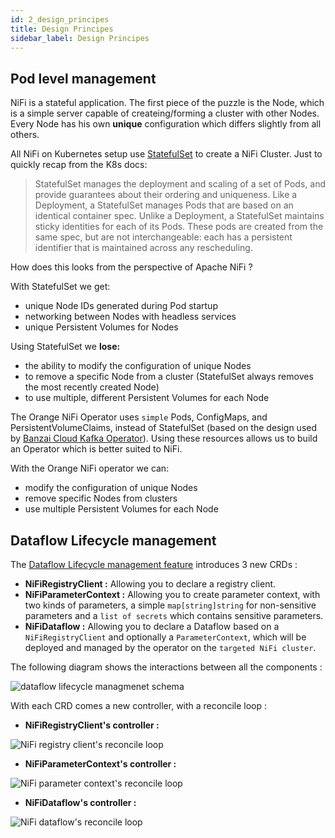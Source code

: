 ```yaml
---
id: 2_design_principes
title: Design Principes
sidebar_label: Design Principes
---
```


## Pod level management

NiFi is a stateful application. The first piece of the puzzle is the Node, which is a simple server capable of createing/forming a cluster with other Nodes. Every Node has his own **unique** configuration which differs slightly from all others.

All NiFi on Kubernetes setup use [StatefulSet](https://kubernetes.io/docs/concepts/workloads/controllers/statefulset/) to create a NiFi Cluster. Just to quickly recap from the K8s docs:

>StatefulSet manages the deployment and scaling of a set of Pods, and provide guarantees about their ordering and uniqueness. Like a Deployment, a StatefulSet manages Pods that are based on an identical container spec. Unlike a Deployment, a StatefulSet maintains sticky identities for each of its Pods. These pods are created from the same spec, but are not interchangeable: each has a persistent identifier that is maintained across any rescheduling.

How does this looks from the perspective of Apache NiFi ?

With StatefulSet we get:
- unique Node IDs generated during Pod startup
- networking between Nodes with headless services
- unique Persistent Volumes for Nodes

Using StatefulSet we **lose:**

- the ability to modify the configuration of unique Nodes
- to remove a specific Node from a cluster (StatefulSet always removes the most recently created Node)
- to use multiple, different Persistent Volumes for each Node

The Orange NiFi Operator uses `simple` Pods, ConfigMaps, and PersistentVolumeClaims, instead of StatefulSet (based on the design used by [Banzai Cloud Kafka Operator](https://github.com/banzaicloud/kafka-operator)). 
Using these resources allows us to build an Operator which is better suited to NiFi.

With the Orange NiFi operator we can:

- modify the configuration of unique Nodes
- remove specific Nodes from clusters
- use multiple Persistent Volumes for each Node

## Dataflow Lifecycle management

The [Dataflow Lifecycle management feature](/nifikop/docs/1_concepts/3_features#dataflow-lifecycle-management-via-crd) introduces 3 new CRDs :

- **NiFiRegistryClient :** Allowing you to declare a registry client.
- **NiFiParameterContext :** Allowing you to create parameter context, with two kinds of parameters, a simple `map[string]string` for non-sensitive parameters and a `list of secrets` which contains sensitive parameters.
- **NiFiDataflow :** Allowing you to declare a Dataflow based on a `NiFiRegistryClient` and optionally a `ParameterContext`, which will be deployed and managed by the operator on the `targeted NiFi cluster`.

The following diagram shows the interactions between all the components : 

![dataflow lifecycle managmenet schema](/nifikop/img/1_concepts/2_design_principes/dataflow_lifecycle_management_schema.jpg)

With each CRD comes a new controller, with a reconcile loop : 

- **NiFiRegistryClient's controller :** 

![NiFi registry client's reconcile loop](/nifikop/img/1_concepts/2_design_principes/registry_client_reconcile_loop.jpeg)

- **NiFiParameterContext's controller :** 

![NiFi parameter context's reconcile loop](/nifikop/img/1_concepts/2_design_principes/parameter_context_reconcile_loop.jpeg)

- **NiFiDataflow's controller :** 

![NiFi dataflow's reconcile loop](/nifikop/img/1_concepts/2_design_principes/dataflow_reconcile_loop.jpeg)

